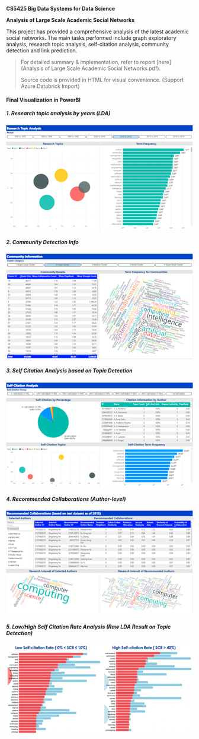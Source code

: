 **CS5425 Big Data Systems for Data Science**

**Analysis of Large Scale Academic Social Networks**

This project has provided a comprehensive analysis of the latest academic social networks. The main tasks performed include graph exploratory analysis, research topic analysis, self-citation analysis, community detection and link prediction. 

> For detailed summary & implementation, refer to report [here](Analysis of Large Scale Academic Social Networks.pdf).
>
> Source code is provided in HTML for visual convenience. (Support Azure Databrick Import)

#### Final Visualization in PowerBI

##### 1. Research topic analysis by years (LDA)

![Test Image 1](images/research-topic-analysis.png)

##### 2. Community Detection Info

![Test Image 2](images/community-information.png)

##### 3. Self Citation Analysis based on Topic Detection

![Test Image 2](images/self-citation-analysis.png)

##### 4. Recommended Collaborations (Author-level)

![Test Image 2](images/recommended-collaborations.png)



##### **5. Low/High Self Citation Rate Analysis (Raw LDA Result on Topic Detection)**

![Test Image 2](images/self-citation-LDA-result.png)

 